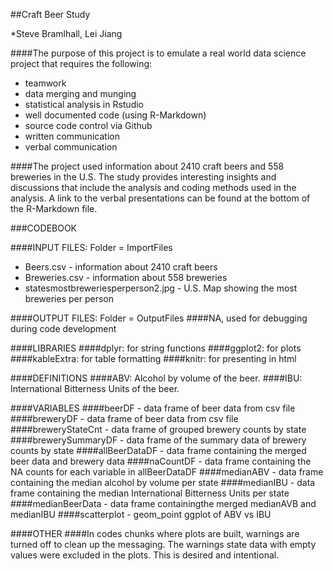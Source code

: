 ##Craft Beer Study

*Steve Bramlhall, Lei Jiang

####The purpose of this project is to emulate a real world data science project that requires the following:
- teamwork
- data merging and munging
- statistical analysis in Rstudio
- well documented code (using R-Markdown)
- source code control via Github
- written communication
- verbal communication 

####The project used information about 2410 craft beers and 558 breweries in the U.S. The study provides interesting insights and discussions that include the analysis and coding methods used in the analysis. A link to the verbal presentations can be found at the bottom of the R-Markdown file.


###CODEBOOK

####INPUT FILES: Folder = ImportFiles
* Beers.csv - information about 2410 craft beers
* Breweries.csv - information about 558 breweries
* statesmostbreweriesperperson2.jpg - U.S. Map showing the most breweries per person

####OUTPUT FILES: Folder = OutputFiles
####NA, used for debugging during code development

####LIBRARIES
####dplyr:       for string functions
####ggplot2:     for plots
####kableExtra:  for table formatting
####knitr:       for presenting in html

####DEFINITIONS
####ABV: Alcohol by volume of the beer.
####IBU: International Bitterness Units of the beer.

####VARIABLES
####beerDF - data frame of beer data from csv file
####breweryDF - data frame of beer data from csv file
####breweryStateCnt - data frame of grouped brewery counts by state
####brewerySummaryDF - data frame of the summary data of brewery counts by state
####allBeerDataDF - data frame containing the merged beer data and brewery data
####naCountDF - data frame containing the NA counts for each variable in allBeerDataDF
####medianABV - data frame containing the median alcohol by volume per state
####medianIBU - data frame containing the median International Bitterness Units per state
####medianBeerData - data frame containingthe merged medianAVB and medianIBU
####scatterplot - geom_point ggplot of ABV vs IBU

####OTHER
####In codes chunks where plots are built, warnings are turned off to clean up the messaging. The warnings state data with empty values were excluded in the plots. This is desired and intentional.
